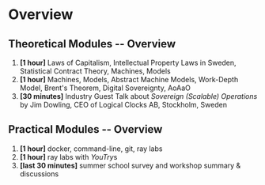 # Overview

## Theoretical Modules -- Overview

1. **[1 hour]** Laws of Capitalism, Intellectual Property Laws in Sweden, Statistical Contract Theory, Machines, Models
2. **[1 hour]** Machines, Models, Abstract Machine Models, Work-Depth Model, Brent's Theorem, Digital Sovereignty, AoAaO 
3. **[30 minutes]** Industry Guest Talk about *Sovereign (Scalable) Operations*  by Jim Dowling, CEO of Logical Clocks AB, Stockholm, Sweden

## Practical Modules -- Overview

1. **[1 hour]** docker, command-line, git, ray labs
2. **[1 hour]** ray labs with *YouTry*s
3. **[last 30 minutes]** summer school survey and workshop summary & discussions


